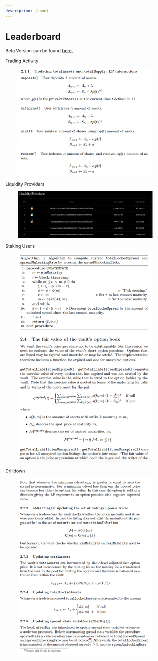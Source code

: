 ```yaml
---
description: (soon)
---
```


# Leaderboard

Beta Version can be found [here.](https://premia-leaderboard.vercel.app/)

Trading Activity

<figure><img src="../.gitbook/assets/image (14).png" alt=""><figcaption></figcaption></figure>

Liquidity Providers

<figure><img src="../.gitbook/assets/image.png" alt=""><figcaption></figcaption></figure>

Staking Users

<figure><img src="../.gitbook/assets/image (10).png" alt=""><figcaption></figcaption></figure>

Drilldown

<figure><img src="../.gitbook/assets/image (17).png" alt=""><figcaption></figcaption></figure>
